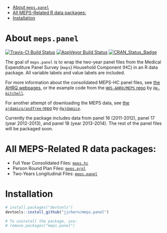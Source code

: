 
-   [About `meps.panel`](#about-meps.panel)
-   [All MEPS-Related R data packages:](#all-meps-related-r-data-packages)
-   [Installation](#installation)

<!-- README.md is generated from README.Rmd. Please edit that file -->
About `meps.panel`
==================

[![Travis-CI Build Status](https://travis-ci.org/jjchern/meps.panel.svg?branch=master)](https://travis-ci.org/jjchern/meps.panel) [![AppVeyor Build Status](https://ci.appveyor.com/api/projects/status/github/jjchern/meps.panel?branch=master&svg=true)](https://ci.appveyor.com/project/jjchern/meps.panel) [![CRAN\_Status\_Badge](http://www.r-pkg.org/badges/version/meps.panel)](https://cran.r-project.org/package=meps.panel)

The goal of `meps.panel` is to wrap the two-year panel files from the Medical Expenditure Panel Survey (`meps`) Household Component (HC) in an R data package. All variable labels and value labels are included.

For more information about the consolidated MEPS-HC panel files, see [the AHRQ webpages](https://meps.ahrq.gov/mepsweb/data_stats/download_data_files_results.jsp?cboDataYear=All&cboDataTypeY=1%2CHousehold+Full+Year+File&buttonYearandDataType=Search&cboPufNumber=All&SearchTitle=Longitudinal), or the example code from the [`HHS-AHRQ/MEPS` repo](https://github.com/HHS-AHRQ/MEPS) by [`@e-mitchell`](https://github.com/e-mitchell).

For another attempt of downloading the MEPS data, see [the `ajdamico/asdfree` repo](https://github.com/ajdamico/asdfree/tree/master/Medical%20Expenditure%20Panel%20Survey) by [`@ajdamico`](https://github.com/ajdamico).

Currently the package includes data from panel 16 (2011-2012), panel 17 (year 2012-2013), and panel 18 (year 2013-2014). The rest of the panel files will be packaged soon.

All MEPS-Related R data packages:
=================================

-   Full Year Consolidated Files: [`meps.hc`](https://github.com/jjchern/meps.hc)
-   Person Round Plan Files: [`meps.prpl`](https://github.com/jjchern/meps.prpl)
-   Two-Years Longitudinal Files: [`meps.panel`](https://github.com/jjchern/meps.panel)

Installation
============

``` r
# install.packages("devtools")
devtools::install_github("jjchern/meps.panel")

# To uninstall the package, use:
# remove.packages("meps.panel")
```
